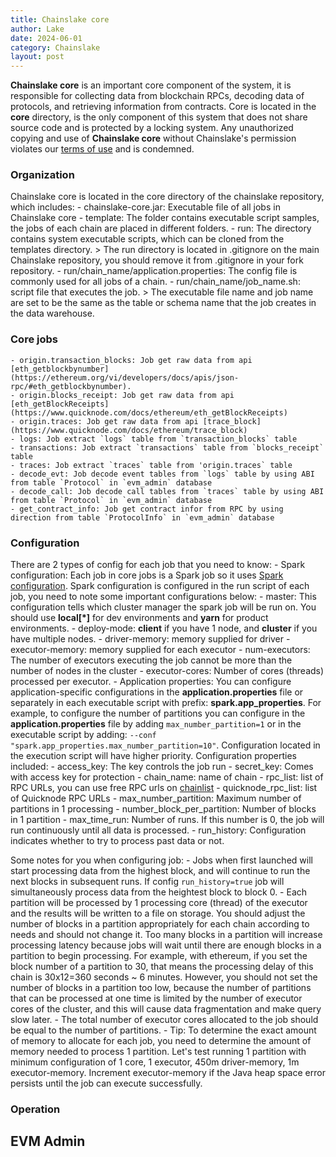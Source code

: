 ```yaml
---
title: Chainslake core
author: Lake
date: 2024-06-01
category: Chainslake
layout: post
---
```

__Chainslake core__ is an important core component of the system, it is responsible for collecting data from blockchain RPCs, decoding data of protocols, and retrieving information from contracts. Core is located in the __core__ directory, is the only component of this system that does not share source code and is protected by a locking system. Any unauthorized copying and use of __Chainslake core__ without Chainslake's permission violates our [terms of use](/pages/9-terms-of-use) and is condemned.

### Organization
Chainslake core is located in the core directory of the chainslake repository, which includes:
    - chainslake-core.jar: Executable file of all jobs in Chainslake core
    - template: The folder contains executable script samples, the jobs of each chain are placed in different folders.
    - run: The directory contains system executable scripts, which can be cloned from the templates directory.
    > The run directory is located in .gitignore on the main Chainslake repository, you should remove it from .gitignore in your fork repository.
    - run/chain_name/application.properties: The config file is commonly used for all jobs of a chain.
    - run/chain_name/job_name.sh: script file that executes the job.
    > The executable file name and job name are set to be the same as the table or schema name that the job creates in the data warehouse.

### Core jobs
    - origin.transaction_blocks: Job get raw data from api [eth_getblockbynumber](https://ethereum.org/vi/developers/docs/apis/json-rpc/#eth_getblockbynumber).
    - origin.blocks_receipt: Job get raw data from api [eth_getBlockReceipts](https://www.quicknode.com/docs/ethereum/eth_getBlockReceipts)
    - origin.traces: Job get raw data from api [trace_block](https://www.quicknode.com/docs/ethereum/trace_block)
    - logs: Job extract `logs` table from `transaction_blocks` table
    - transactions: Job extract `transactions` table from `blocks_receipt` table
    - traces: Job extract `traces` table from 'origin.traces` table
    - decode_evt: Job decode event tables from `logs` table by using ABI from table `Protocol` in `evm_admin` database
    - decode_call: Job decode call tables from `traces` table by using ABI from table `Protocol` in `evm_admin` database
    - get_contract_info: Job get contract infor from RPC by using direction from table `ProtocolInfo` in `evm_admin` database

### Configuration
There are 2 types of config for each job that you need to know:
    - Spark configuration: Each job in core jobs is a Spark job so it uses [Spark configuration](https://spark.apache.org/docs/latest/configuration.html). Spark configuration is configured in the run script of each job, you need to note some important configurations below:
        - master: This configuration tells which cluster manager the spark job will be run on. You should use __local[*]__ for dev environments and __yarn__ for product environments.
        - deploy-mode: __client__ if you have 1 node, and __cluster__ if you have multiple nodes.
        - driver-memory: memory supplied for driver
        - executor-memory: memory supplied for each executor
        - num-executors: The number of executors executing the job cannot be more than the number of nodes in the cluster
        - executor-cores: Number of cores (threads) processed per executor.
    - Application properties: You can configure application-specific configurations in the __application.properties__ file or separately in each executable script with prefix: __spark.app_properties__. For example, to configure the number of partitions you can configure in the __application.properties__ file by adding `max_number_partition=1` or in the executable script by adding: `--conf "spark.app_properties.max_number_partition=10"`. Configuration located in the execution script will have higher priority. Configuration properties included:
        - access_key: The key controls the job run
        - secret_key: Comes with access key for protection
        - chain_name: name of chain
        - rpc_list: list of RPC URLs, you can use free RPC urls on [chainlist](https://chainlist.org/chain/1)
        - quicknode_rpc_list: list of Quicknode RPC URLs
        - max_number_partition: Maximum number of partitions in 1 processing
        - number_block_per_partition: Number of blocks in 1 partition
        - max_time_run: Number of runs. If this number is 0, the job will run continuously until all data is processed.
        - run_history: Configuration indicates whether to try to process past data or not.

Some notes for you when configuring job:
    - Jobs when first launched will start processing data from the highest block, and will continue to run the next blocks in subsequent runs. If config `run_history=true` job will simultaneously process data from the heightest block to block 0.
    - Each partition will be processed by 1 processing core (thread) of the executor and the results will be written to a file on storage. You should adjust the number of blocks in a partition appropriately for each chain according to needs and should not change it. Too many blocks in a partition will increase processing latency because jobs will wait until there are enough blocks in a partition to begin processing. For example, with ethereum, if you set the block number of a partition to 30, that means the processing delay of this chain is 30x12=360 seconds ~ 6 minutes. However, you should not set the number of blocks in a partition too low, because the number of partitions that can be processed at one time is limited by the number of executor cores of the cluster, and this will cause data fragmentation and make query slow later.
    - The total number of executor cores allocated to the job should be equal to the number of partitions. 
    - Tip: To determine the exact amount of memory to allocate for each job, you need to determine the amount of memory needed to process 1 partition. Let's test running 1 partition with minimum configuration of 1 core, 1 executor, 450m driver-memory, 1m executor-memory. Increment executor-memory if the Java heap space error persists until the job can execute successfully.

### Operation


## EVM Admin